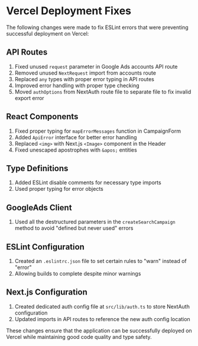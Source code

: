 # Vercel Deployment Fixes

The following changes were made to fix ESLint errors that were preventing successful deployment on Vercel:

## API Routes
1. Fixed unused `request` parameter in Google Ads accounts API route
2. Removed unused `NextRequest` import from accounts route
3. Replaced `any` types with proper error typing in API routes
4. Improved error handling with proper type checking
5. Moved `authOptions` from NextAuth route file to separate file to fix invalid export error

## React Components
1. Fixed proper typing for `mapErrorMessages` function in CampaignForm
2. Added `ApiError` interface for better error handling
3. Replaced `<img>` with Next.js `<Image>` component in the Header
4. Fixed unescaped apostrophes with `&apos;` entities

## Type Definitions
1. Added ESLint disable comments for necessary type imports
2. Used proper typing for error objects

## GoogleAds Client
1. Used all the destructured parameters in the `createSearchCampaign` method to avoid "defined but never used" errors

## ESLint Configuration
1. Created an `.eslintrc.json` file to set certain rules to "warn" instead of "error"
2. Allowing builds to complete despite minor warnings

## Next.js Configuration
1. Created dedicated auth config file at `src/lib/auth.ts` to store NextAuth configuration
2. Updated imports in API routes to reference the new auth config location

These changes ensure that the application can be successfully deployed on Vercel while maintaining good code quality and type safety. 